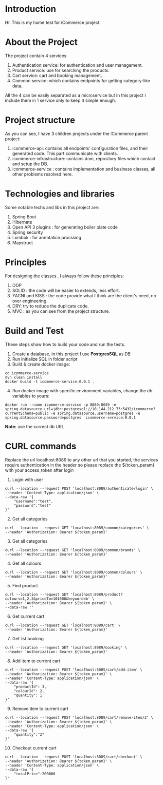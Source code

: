 # Introduction 
Hi! This is my home test for iCommerce project.

# About the Project
The project contain 4 services: 
1. Authentication service: for authentication and user management.
2. Product service: use for searching the products.
3. Cart service: cart and booking management.
4. Common service: which contains endpoints for getting category-like data.  

All the 4 can be easily separated as a microservice but in this project I include them in 1 service only to keep it simple enough.

# Project structure
As you can see, I have 3 children projects under the ICommerce parent project:
1. icommerce-api: contains all endpoints' configuration files, and their generated code. This part communicate with clients.
2. icommerce-infrastructure: contains dom, repository files which contact and setup the DB.
3. icommerce-service : contains implementation and business classes, all other problems resolved here.

# Technologies and libraries
Some notable techs and libs in this project are:
1. Spring Boot
2. Hibernate
3. Open API 3 plugins : for generating boiler plate code
4. Spring security
5. Lombok : for annotation procssing
6. Mapstruct

# Principles
For designing the classes , I always follow these principles:
1. OOP
2. SOLID : the code will be easier to extends, less effort.
3. YAGNI and KISS : the code provide what I think are the client's need, no over engineering.
4. DRY: try to reduce the duplicate code.
5. MVC : as you can see from the project structure. 

# Build and Test
These steps show how to build your code and run the tests.
1.  Create a database, in this project I use **PostgresSQL** as DB
2.  Run initialize SQL in folder script
3.  Build & create docker image:
~~~
cd icommerce-service
mvn clean install
docker build -t icommerce-service:0.0.1 .
~~~
4.  Run docker image with specific environment variables, change the db variables to yours:
~~~
docker run --name icommerce-service -p 8089:8089 -e spring.datasource.url=jdbc:postgresql://10.144.212.73:5432/icommerce?currentSchema=public -e spring.datasource.username=postgres -e spring.datasource.password=postgres  icommerce-service:0.0.1
~~~
**Note:** use the correct db URL

# CURL commands
Replace the url localhost:8089 to any other url that you started, the services require authentication in the header so please replace the ${token_param} with your access_token after login
1. Login with user
~~~
curl --location --request POST 'localhost:8089/authenticate/login' \
--header 'Content-Type: application/json' \
--data-raw '{
    "username":"test",
    "password":"test"
}'
~~~

2. Get all categories
~~~
curl --location --request GET 'localhost:8089/common/categories' \
--header 'Authorization: Bearer ${token_param}'
~~~

3. Get all categories
~~~
curl --location --request GET 'localhost:8089/common/brands' \
--header 'Authorization: Bearer ${token_param}'
~~~

4. Get all colours
~~~
curl --location --request GET 'localhost:8089/common/colours' \
--header 'Authorization: Bearer ${token_param}'
~~~

5. Find product
~~~
curl --location --request GET 'localhost:8089/product?colours=1,2,3&priceTo=101000&keyword=b' \
--header 'Authorization: Bearer ${token_param}' \
--data-raw ''
~~~

6. Get current cart
~~~
curl --location --request GET 'localhost:8089/cart' \
--header 'Authorization: Bearer ${token_param}'
~~~

7. Get list booking 
~~~
curl --location --request GET 'localhost:8089/booking' \
--header 'Authorization: Bearer ${token_param}'
~~~

8. Add item to current cart
~~~
curl --location --request POST 'localhost:8089/cart/add-item' \
--header 'Authorization: Bearer ${token_param}' \
--header 'Content-Type: application/json' \
--data-raw '{
    "productId": 3,
    "colourId": 2,
    "quantity": 1
}'
~~~

9. Remove item to current cart
~~~
curl --location --request POST 'localhost:8089/cart/remove-item/2' \
--header 'Authorization: Bearer ${token_param}' \
--header 'Content-Type: application/json' \
--data-raw '{
    "quantity":"2"
}'
~~~

10. Checkout current cart 
~~~
curl --location --request POST 'localhost:8089/cart/checkout' \
--header 'Authorization: Bearer ${token_param}' \
--header 'Content-Type: application/json' \
--data-raw '{
    "totalPrice":200000
}'
~~~
